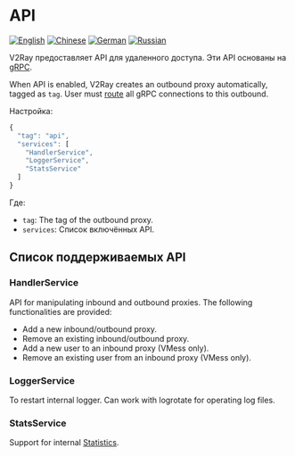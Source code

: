# API

[![English](../resources/english.svg)](https://www.v2ray.com/en/configuration/api.html) [![Chinese](../resources/chinese.svg)](https://www.v2ray.com/chapter_02/api.html) [![German](../resources/german.svg)](https://www.v2ray.com/de/configuration/api.html) [![Russian](../resources/russian.svg)](https://www.v2ray.com/ru/configuration/api.html)

V2Ray предоставляет API для удаленного доступа. Эти API основаны на [gRPC](https://grpc.io/).

When API is enabled, V2Ray creates an outbound proxy automatically, tagged as `tag`. User must [route](routing.md) all gRPC connections to this outbound.

Настройка:

```javascript
{
  "tag": "api",
  "services": [
    "HandlerService",
    "LoggerService",
    "StatsService"
  ]
}
```

Где:

* `tag`: The tag of the outbound proxy.
* `services`: Список включённых API.

## Список поддерживаемых API

### HandlerService

API for manipulating inbound and outbound proxies. The following functionalities are provided:

* Add a new inbound/outbound proxy.
* Remove an existing inbound/outbound proxy.
* Add a new user to an inbound proxy (VMess only).
* Remove an existing user from an inbound proxy (VMess only).

### LoggerService

To restart internal logger. Can work with logrotate for operating log files.

### StatsService

Support for internal [Statistics](stats.md).